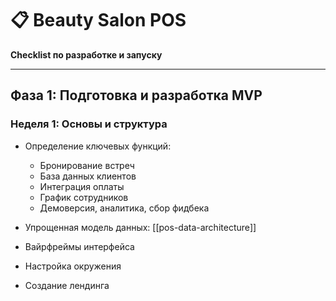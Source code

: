 # 📋 Beauty Salon POS  
**Checklist по разработке и запуску**

---

## Фаза 1: Подготовка и разработка MVP

### Неделя 1: Основы и структура
- Определение ключевых функций:
    - Бронирование встреч
    - База данных клиентов
    - Интеграция оплаты
    - График сотрудников
    - Демоверсия, аналитика, сбор фидбека

- Упрощенная модель данных: [[pos-data-architecture]]

- Вайрфреймы интерфейса
- Настройка окружения
- Cоздание лендинга